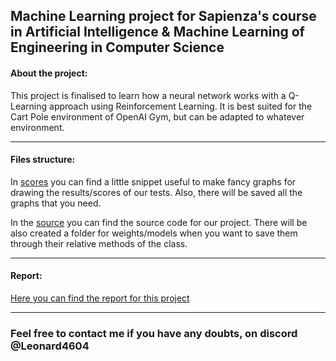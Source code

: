 ## Machine Learning project for Sapienza's course in Artificial Intelligence & Machine Learning of Engineering in Computer Science

#### About the project:

This project is finalised to learn how a neural network works with a Q-Learning approach using Reinforcement Learning.
It is best suited for the Cart Pole environment of OpenAI Gym, but can be adapted to whatever environment.

***

#### Files structure:
In [scores](scores) you can find a little snippet useful to make fancy graphs for drawing the results/scores of our tests. 
Also, there will be saved all the graphs that you need.

In the [source](deep-q-network.py) you can find the source code for our project.
There will be also created a folder for weights/models when you want to save them through their relative methods of the class.

***

#### Report:
[Here you can find the report for this project](Report.pdf)

***
### Feel free to contact me if you have any doubts, on discord @Leonard4604